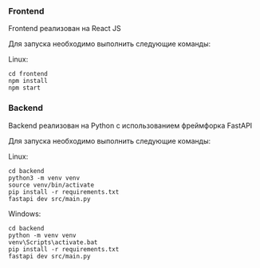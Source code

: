 ### Frontend

Frontend реализован на React JS

Для запуска необходимо выполнить следующие команды:

Linux:
```
cd frontend
npm install
npm start
```

### Backend

Backend реализован на Python с использованием фреймфорка FastAPI

Для запуска необходимо выполнить следующие команды:

Linux:
```
cd backend
python3 -m venv venv
source venv/bin/activate
pip install -r requirements.txt
fastapi dev src/main.py
```

Windows:
```
cd backend
python -m venv venv
venv\Scripts\activate.bat
pip install -r requirements.txt
fastapi dev src/main.py
```